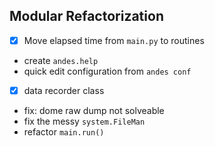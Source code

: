 ## Modular Refactorization
 - [x] Move elapsed time from `main.py` to routines
 - create ``andes.help`` 
 - quick edit configuration from ``andes conf``
 - [x] data recorder class
 - fix: dome raw dump not solveable
 - fix the messy `system.FileMan`
 - refactor `main.run()`
 
 
 